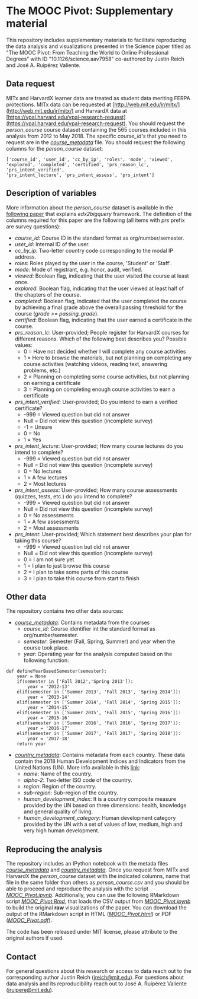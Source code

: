 # The MOOC Pivot: Supplementary material

This repository includes supplementary materials to facilitate reproducing the data analysis and visualizations presented in the Science paper titled as "The MOOC Pivot: From Teaching the World to Online Professional Degrees" with ID "10.1126/science.aav7958" co-authored by Justin Reich and José A. Ruipérez Valiente.


## Data request

MITx and HarvardX learner data are treated as student data meriting FERPA protections. MITx data can be requested at [http://web.mit.edu/ir/mitx/](http://web.mit.edu/ir/mitx/) and HarvardX data at [https://vpal.harvard.edu/vpal-research-request](https://vpal.harvard.edu/vpal-research-request). You should request the *person_course* course dataset containing the 565 courses included in this analysis from 2012 to May 2018. The specific *course_id's* that you need to request are in the [*course_metadata*](course_metadata.csv) file. You should request the following columns for the *person_course* dataset: 

```
['course_id', 'user_id', 'cc_by_ip', 'roles', 'mode', 'viewed',
'explored', 'completed', 'certified', 'prs_reason_lc', 'prs_intent_verified',
'prs_intent_lecture', 'prs_intent_assess', 'prs_intent']
```

## Description of variables

More information about the *person\_course* dataset is available in the [following paper](https://dl.acm.org/citation.cfm?id=3053980) that explains *edx2bigquery* framework. The definition of the columns required for this paper are the following (all items with *prs* prefix are survey questions):

* *course\_id*: Course ID in the standard format as org/number/semester.
* *user\_id*: Internal ID of the user.
* *cc\_by\_ip*: Two-letter country code corresponding to the modal IP address.
* *roles*: Roles played by the user in the course, 'Student' or 'Staff'.
* *mode*: Mode of registrant, e.g. honor, audit, verified.
* *viewed*: Boolean flag, indicating that the user visited the course at least once.
* *explored*: Boolean flag, indicating that the user viewed at least half ofthe chapters of the course.
* *completed*: Boolean flag, indicated that the user completed the course byachieving a final grade above the overall passing threshold for the course(*grade >= passing_grade*).
* *certified*: Boolean flag, indicating that the user earned a certificate in the course.
* *prs\_reason\_lc*: User-provided; People register for HarvardX courses for different reasons. Which of the following best describes you? Possible values:	- 0 = Have not decided whether I will complete any course activities	- 1 = Here to browse the materials, but not planning on completing any course activities (watching videos, reading text, answering problems, etc.)	- 2 = Planning on completing some course activities, but not planning on earning a certificate	- 3 = Planning on completing enough course activities to earn a certificate
* *prs\_intent\_verified*: User-provided; Do you intend to earn a verified certificate?	- -999 = Viewed question but did not answer	- Null = Did not view this question (incomplete survey)	- -1 = Unsure	- 0 = No	- 1 = Yes
* *prs\_intent\_lecture*: User-provided; How many course lectures do you intend to complete?	- -999 = Viewed question but did not answer	- Null = Did not view this question (incomplete survey)	- 0 = No lectures	- 1 = A few lectures	- 2 = Most lectures
* *prs\_intent\_assess*: User-provided; How many course assessments (quizzes, tests, etc.) do you intend to complete?	- -999 = Viewed question but did not answer	- Null = Did not view this question (incomplete survey)	- 0 = No assessments	- 1 = A few assessments	- 2 = Most assessments
* *prs\_intent*: User-provided; Which statement best describes your plan for taking this course? 
	- -999 = Viewed question but did not answer	- Null = Did not view this question (incomplete survey)
	- 0 = I am not sure yet	- 1 = I plan to just browse this course	- 2 = I plan to take some parts of this course	- 3 = I plan to take this course from start to finish

## Other data

The repository contains two other data sources:

* [*course_metadata*](course_metadata.csv): Contains metadata from the courses
	* *course_id*: Course identifier int the standard format as org/number/semester.
	* *semester*: Semester (Fall, Spring, Summer) and year when the course took place.
	* *year*: Operating year for the analysis computed based on the following function:

```
def defineYearBasedSemester(semester):
    year = None
    if(semester in ['Fall 2012','Spring 2013']):
        year = '2012-13'
    elif(semester in ['Summer 2013', 'Fall 2013', 'Spring 2014']):
        year = '2013-14'
    elif(semester in ['Summer 2014', 'Fall 2014', 'Spring 2015']):
        year = '2014-15'
    elif(semester in ['Summer 2015', 'Fall 2015', 'Spring 2016']):
        year = '2015-16'
    elif(semester in ['Summer 2016', 'Fall 2016', 'Spring 2017']):
        year = '2016-17'
    elif(semester in ['Summer 2017', 'Fall 2017', 'Spring 2018']):
        year = '2017-18'
    return year
```

* [*country_metadata*](country_metadata.csv): Contains metadata from each country. These data contain the 2018 Human Development Indices and Indicators from the United Nations (UN). More info available in this [link](http://hdr.undp.org/sites/default/files/hdr2018_technical_notes.pdf):
	* *name*: Name of the country.
	* *alpha-2*: Two-letter ISO code of the country.
	* *region*: Region of the country.
	* *sub-region*: Sub-region of the country.
	* *human\_development\_index*: It is a country composite measure provided by the UN based on three dimensions: health, knowledge and general quality of living.
	* *human\_development\_category*: Human development category provided by the UN with a set of values of low, medium, high and very high human development.


## Reproducing the analysis

The repository includes an IPython notebook with the metada files [*course_metadata*](course_metadata.csv) and [*country_metadata*](country_metadata.csv). Once you request from MITx and HarvardX the *person\_course* dataset with the indicated columns, name that file in the same folder than others as *person\_course.csv* and you should be able to proceed and reproduce the analysis with the script [*MOOC\_Pivot.ipynb*](MOOC_Pivot.ipynb). Additionally, you can use the following RMarkdown script [*MOOC\_Pivot.Rmd*](MOOC_Pivot.Rmd), that loads the CSV output from [*MOOC\_Pivot.ipynb*](MOOC_Pivot.ipynb) to build the original **raw** visualizations of the paper. You can download the output of the RMarkdown script in HTML ([*MOOC\_Pivot.html*](MOOC_Pivot.html)) or PDF ([*MOOC\_Pivot.pdf*](MOOC_Pivot.pdf)).


The code has been released under MIT license, please attribute to the original authors if used.

## Contact

For general questions about this research or access to data reach out to the corresponding author Justin Reich (<jreich@mit.edu>). For questions about data analysis and its reproducibility reach out to José A. Ruipérez Valiente (<jruipere@mit.edu>).